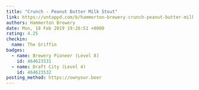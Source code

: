 ```yaml
---
title: "Crunch - Peanut Butter Milk Stout"
link: https://untappd.com/b/hammerton-brewery-crunch-peanut-butter-milk-stout/2515713
authors: Hammerton Brewery
date: Mon, 18 Feb 2019 19:26:51 +0000
rating: 4.25
checkin:
  name: The Griffin
badges:
  - name: Brewery Pioneer (Level 8)
    id: 464623531
  - name: Draft City (Level 4)
    id: 464623532
posting_method: https://ownyour.beer
---
```

